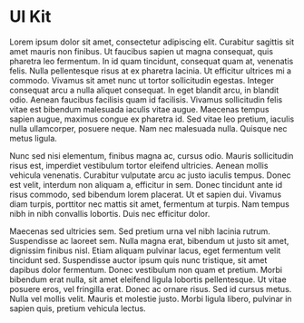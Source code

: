# UI Kit

Lorem ipsum dolor sit amet, consectetur adipiscing elit. Curabitur sagittis sit amet mauris non finibus. Ut faucibus sapien ut magna consequat, quis pharetra leo fermentum. In id quam tincidunt, consequat quam at, venenatis felis. Nulla pellentesque risus at ex pharetra lacinia. Ut efficitur ultrices mi a commodo. Vivamus sit amet nunc ut tortor sollicitudin egestas. Integer consequat arcu a nulla aliquet consequat. In eget blandit arcu, in blandit odio. Aenean faucibus facilisis quam id facilisis. Vivamus sollicitudin felis vitae est bibendum malesuada iaculis vitae augue. Maecenas tempus sapien augue, maximus congue ex pharetra id. Sed vitae leo pretium, iaculis nulla ullamcorper, posuere neque. Nam nec malesuada nulla. Quisque nec metus ligula.

Nunc sed nisi elementum, finibus magna ac, cursus odio. Mauris sollicitudin risus est, imperdiet vestibulum tortor eleifend ultricies. Aenean mollis vehicula venenatis. Curabitur vulputate arcu ac justo iaculis tempus. Donec est velit, interdum non aliquam a, efficitur in sem. Donec tincidunt ante id risus commodo, sed bibendum lorem placerat. Ut et sapien dui. Vivamus diam turpis, porttitor nec mattis sit amet, fermentum at turpis. Nam tempus nibh in nibh convallis lobortis. Duis nec efficitur dolor.

Maecenas sed ultricies sem. Sed pretium urna vel nibh lacinia rutrum. Suspendisse ac laoreet sem. Nulla magna erat, bibendum ut justo sit amet, dignissim finibus nisl. Etiam aliquam pulvinar lacus, eget fermentum velit tincidunt sed. Suspendisse auctor ipsum quis nunc tristique, sit amet dapibus dolor fermentum. Donec vestibulum non quam et pretium. Morbi bibendum erat nulla, sit amet eleifend ligula lobortis pellentesque. Ut vitae posuere eros, vel fringilla erat. Donec ac ornare risus. Sed id cursus metus. Nulla vel mollis velit. Mauris et molestie justo. Morbi ligula libero, pulvinar in sapien quis, pretium vehicula lectus.


